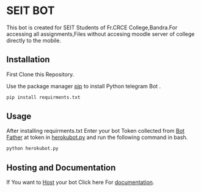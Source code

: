 # SEIT BOT

This bot is created for SEIT Students of Fr.CRCE College,Bandra.For accessing all assignments,Files without accesing moodle server of college directly to the mobile.

## Installation

First Clone this Repository.

Use the package manager [pip](https://pip.pypa.io/en/stable/) to install Python telegram Bot .
```bash
pip install requirments.txt
```

## Usage
After installing requirments.txt 
Enter your bot Token collected from [Bot Father](https://telegram.me/botfather) at token in [herokubot.py](https://github.com/pushpak1300/SEITbot/blob/master/herokubot.py) and run the following command in bash.
```bash
python herokubot.py
```
## Hosting and Documentation

If You want to [Host](https://github.com/python-telegram-bot/python-telegram-bot/wiki/Where-to-host-Telegram-Bots) your bot Click here For [documentation](https://github.com/python-telegram-bot/python-telegram-bot/wiki).
